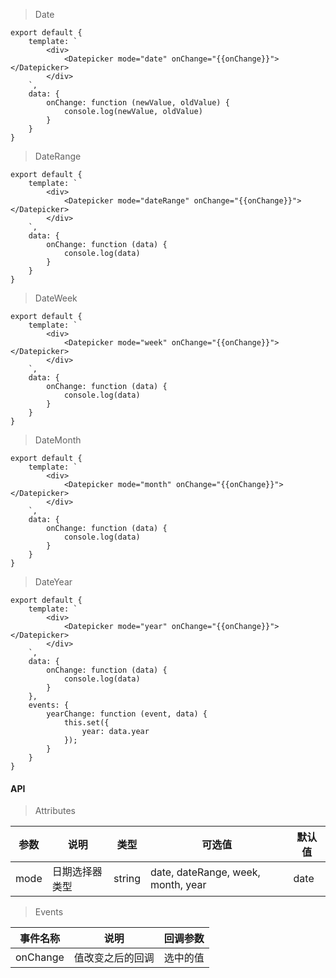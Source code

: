 > Date

    export default {
        template: `
            <div>
                <Datepicker mode="date" onChange="{{onChange}}"></Datepicker>
            </div>
        `,
        data: {
            onChange: function (newValue, oldValue) {
                console.log(newValue, oldValue)
            }
        }
    }

> DateRange

    export default {
        template: `
            <div>
                <Datepicker mode="dateRange" onChange="{{onChange}}"></Datepicker>
            </div>
        `,
        data: {
            onChange: function (data) {
                console.log(data)
            }
        }
    }

> DateWeek

    export default {
        template: `
            <div>
                <Datepicker mode="week" onChange="{{onChange}}"></Datepicker>
            </div>
        `,
        data: {
            onChange: function (data) {
                console.log(data)
            }
        }
    }

> DateMonth

    export default {
        template: `
            <div>
                <Datepicker mode="month" onChange="{{onChange}}"></Datepicker>
            </div>
        `,
        data: {
            onChange: function (data) {
                console.log(data)
            }
        }
    }

> DateYear

    export default {
        template: `
            <div>
                <Datepicker mode="year" onChange="{{onChange}}"></Datepicker>
            </div>
        `,
        data: {
            onChange: function (data) {
                console.log(data)
            }
        },
        events: {
            yearChange: function (event, data) {
                this.set({
                    year: data.year
                });
            }
        }
    }


#### API

> Attributes

参数 | 说明 | 类型 | 可选值 | 默认值
---|---|---|---|---
mode | 日期选择器类型 | string | date, dateRange, week, month, year | date

> Events

事件名称 | 说明 | 回调参数
---|---|---
onChange | 值改变之后的回调 | 选中的值